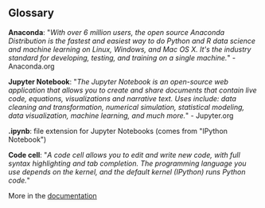 ## Glossary

**Anaconda**: "*With over 6 million users, the open source Anaconda Distribution is the fastest and easiest way to do Python and R data science and machine learning on Linux, Windows, and Mac OS X. It's the industry standard for developing, testing, and training on a single machine.*" - Anaconda.org

**Jupyter Notebook**: "*The Jupyter Notebook is an open-source web application that allows you to create and share documents that contain live code, equations, visualizations and narrative text. Uses include: data cleaning and transformation, numerical simulation, statistical modeling, data visualization, machine learning, and much more.*" - Jupyter.org

**.ipynb**: file extension for Jupyter Notebooks (comes from "IPython Notebook")

**Code cell**: "*A code cell allows you to edit and write new code, with full syntax highlighting and tab completion. The programming language you use depends on the kernel, and the default kernel (IPython) runs Python code.*"

More in the [documentation](https://jupyter-notebook.readthedocs.io/en/stable/notebook.html)
